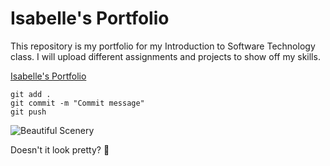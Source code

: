 # Isabelle's Portfolio

This repository is my portfolio for my Introduction to Software Technology class. I will upload different assignments and projects to show off my skills.

[Isabelle's Portfolio](https://github.com/Celextle/ist-portfolio-sanchez)

```
git add .
git commit -m "Commit message"
git push
```

![Beautiful Scenery](https://travel.home.sndimg.com/content/dam/images/travel/fullset/2015/08/03/america-the-beautiful-ss/adirondack-park-new-york-state.jpg.rend.hgtvcom.616.462.suffix/1491580836599.jpeg)

Doesn't it look pretty? :star_struck:
